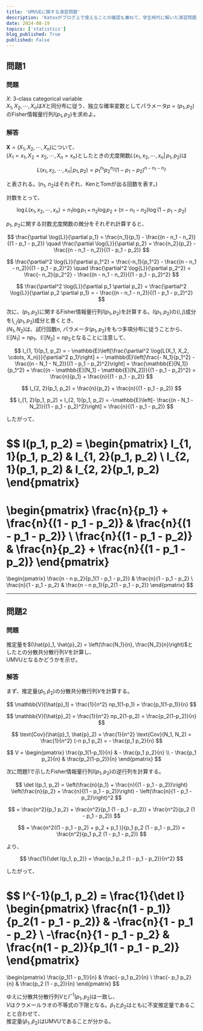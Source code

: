 ```yaml
---
title: 'UMVUEに関する演習問題'
description: 'Katexがブログ上で使えることの確認も兼ねて、学生時代に解いた演習問題を記載する'
date: 2024-08-19
topics: ['statistics']
blog_published: True
published: False
---
```


## **問題1**

### 問題

$X$: 3-class categorical variable  
$X_1, X_2, \cdots, X_n$は$X$と同分布に従う、独立な確率変数としてパラメータ$p = (p_1, p_2)$のFisher情報量行列$I(p_1, p_2)$を求めよ。

### 解答

$\mathbf{X} = (X_1, X_2, \cdots, X_n)$について、  
$(X_1 = x_1, X_2 = x_2, \cdots, X_n = x_n)$としたときの尤度関数$L(x_1, x_2,  \cdots, x_n |\, p_1, p_2)$は

$$
L(x_1, x_2, \cdots, x_n |\, p_1, p_2) = p_1^{n_1} p_2^{n_2} (1 - p_1 - p_2)^{n - n_1 - n_2}
$$

と表される。($n_1$, $n_2$はそれぞれ、KenとTomが出る回数を表す。)

対数をとって、

$$
\log{L}(x_1, x_2, \cdots, x_n) = n_1 \log{p_1} + n_2 \log{p_2} + (n - n_1 - n_2) \log{(1 - p_1 - p_2)}
$$

$p_1$, $p_2$に関する対数尤度関数の微分をそれぞれ計算すると、

$$
\frac{\partial \log{L}}{\partial p_1} = \frac{n_1}{p_1} - \frac{(n - n_1 - n_2)}{(1 - p_1 - p_2)} \quad \frac{\partial \log{L}}{\partial p_2} = \frac{n_2}{p_2} - \frac{(n - n_1 - n_2)}{(1 - p_1 - p_2)}
$$

$$
\frac{\partial^2 \log{L}}{\partial p_1^2} = \frac{-n_1}{p_1^2} - \frac{(n - n_1 - n_2)}{(1 - p_1 - p_2)^2} \quad \frac{\partial^2 \log{L}}{\partial p_2^2} = \frac{- n_2}{p_2^2} - \frac{(n - n_1 - n_2)}{(1 - p_1 - p_2)^2}
$$

$$
\frac{\partial^2 \log{L}}{\partial p_1 \partial p_2} = \frac{\partial^2 \log{L}}{\partial p_2 \partial p_1} =  - \frac{(n - n_1 - n_2)}{(1 - p_1 - p_2)^2}
$$

次に、$(p_1, p_2)$に関するFisher情報量行列$I(p_1, p_2)$を計算する。$I(p_1, p_2)$の$(i, j)$成分を$I_{i, j}(p_1, p_2)$成分と書くとき、  
$(N_1, N_2)$は、試行回数$n$, パラメータ$(p_1, p_2)$をもつ多項分布に従うことから、$\mathbb{E}[N_1] = n p_1$、$\mathbb{E}[N_2] = n p_2$となることに注意して、

$$
I_{1, 1}(p_1, p_2) = - \mathbb{E}\left[\frac{\partial^2 \log{L(X_1, X_2, \cdots, X_n)}}{\partial^2 p_1}\right] = - \mathbb{E}\left[\frac{- N_1}{p_1^2} - \frac{(n - N_1 - N_2)}{(1 - p_1 - p_2)^2}\right] = \frac{\mathbb{E}[N_1]}{p_1^2} + \frac{(n - \mathbb{E}[N_1] - \mathbb{E}[N_2])}{(1 - p_1 - p_2)^2} = \frac{n}{p_1} + \frac{n}{(1 - p_1 - p_2)}
$$

$$
I_{2, 2}(p_1, p_2) = \frac{n}{p_2} + \frac{n}{(1 - p_1 - p_2)}
$$

$$
I_{1, 2}(p_1, p_2) = I_{2, 1}(p_1, p_2) = -\mathbb{E}\left[- \frac{(n - N_1 - N_2)}{(1 - p_1 - p_2)^2}\right] = \frac{n}{(1 - p_1 - p_2)}
$$

したがって、

$$
I(p_1, p_2) =
\begin{pmatrix}
    I_{1, 1}(p_1, p_2) & I_{1, 2}(p_1, p_2) \\
    I_{2, 1}(p_1, p_2) & I_{2, 2}(p_1, p_2)
\end{pmatrix}
=
\begin{pmatrix}
    \frac{n}{p_1} + \frac{n}{(1 - p_1 - p_2)} & \frac{n}{(1 - p_1 - p_2)} \\
    \frac{n}{(1 - p_1 - p_2)} & \frac{n}{p_2} + \frac{n}{(1 - p_1 - p_2)}
\end{pmatrix}
=
\begin{pmatrix}
    \frac{n - n p_2}{p_1(1 - p_1 - p_2)} & \frac{n}{1 - p_1 - p_2} \\
    \frac{n}{1 - p_1 - p_2} & \frac{n - n p_1}{p_2(1 - p_1 - p_2)}
\end{pmatrix}
$$

---

## **問題2**

### 問題

推定量を$(\hat{p}_1, \hat{p}_2) = \left(\frac{N_1}{n}, \frac{N_2}{n}\right)$としたとの分散共分散行列$V$を計算し、  
UMVUとなるかどうかを示せ。

### 解答

まず、推定量$(\hat{p}_1, \hat{p}_2)$の分散共分散行列$V$を計算する。

$$
\mathbb{V}[\hat{p}_1] = \frac{1}{n^2} np_1(1-p_1) = \frac{p_1(1-p_1)}{n}
$$

$$
\mathbb{V}[\hat{p}_2] = \frac{1}{n^2} np_2(1-p_2) = \frac{p_2(1-p_2)}{n}
$$

$$
\text{Cov}(\hat{p}_1, \hat{p}_2) = \frac{1}{n^2} \text{Cov}(N_1, N_2) = \frac{1}{n^2} (-n p_1 p_2) = - \frac{p_1 p_2}{n}
$$

$$
V =
\begin{pmatrix}
    \frac{p_1(1-p_1)}{n} & - \frac{p_1 p_2}{n} \\
    - \frac{p_1 p_2}{n} & \frac{p_2(1-p_2)}{n}
\end{pmatrix}
$$

次に問題1で示したFisher情報量行列$I(p_1, p_2)$の逆行列を計算する。

$$
\det I(p_1, p_2) = \left(\frac{n}{p_1} + \frac{n}{(1 - p_1 - p_2)}\right) \left(\frac{n}{p_2} + \frac{n}{(1 - p_1 - p_2)}\right) - \left(\frac{n}{1 - p_1 - p_2}\right)^2
$$

$$
= \frac{n^2}{p_1 p_2} + \frac{n^2}{p_1 (1 - p_1 - p_2)} + \frac{n^2}{p_2 (1 - p_1 - p_2)}
$$

$$
= \frac{n^2((1 - p_1 - p_2) + p_2 + p_1 )}{p_1 p_2 (1 - p_1 - p_2)}
= \frac{n^2}{p_1 p_2 (1 - p_1 - p_2)}
$$

より、

$$
\frac{1}{\det I(p_1, p_2)} = \frac{p_1 p_2 (1 - p_1 - p_2)}{n^2}
$$

したがって、

$$
I^{-1}(p_1, p_2) = \frac{1}{\det I}
\begin{pmatrix}
    \frac{n(1 - p_1)}{p_2(1 - p_1 - p_2)} & -\frac{n}{1 - p_1 - p_2} \\
    -\frac{n}{1 - p_1 - p_2} & \frac{n(1 - p_2)}{p_1(1 - p_1 - p_2)}
\end{pmatrix}
=
\begin{pmatrix}
    \frac{p_1(1 - p_1)}{n} & \frac{- p_1 p_2}{n} \\
    \frac{- p_1 p_2}{n} & \frac{p_2 (1 - p_2)}{n}
\end{pmatrix}
$$

ゆえに分散共分散行列$V$と$I^{-1}(p_1, p_2)$は一致し、  
$V$はクラメールラオの不等式の下限となる。$\hat{p}_1$と$\hat{p}_2$はともに不変推定量であることと合わせて、  
推定量$(\hat{p}_1, \hat{p}_2)$はUMVUであることが分かる。
